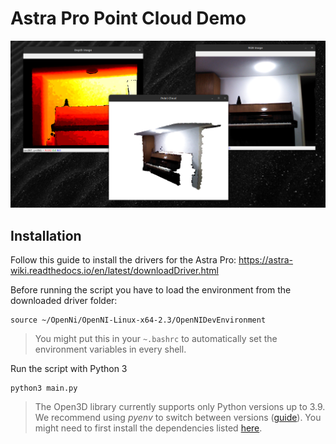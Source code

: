 # Astra Pro Point Cloud Demo

![demo](demo.png)

## Installation

Follow this guide to install the drivers for the Astra Pro: https://astra-wiki.readthedocs.io/en/latest/downloadDriver.html

Before running the script you have to load the environment from the downloaded driver folder:

```
source ~/OpenNi/OpenNI-Linux-x64-2.3/OpenNIDevEnvironment
```
> You might put this in your `~.bashrc` to automatically set the environment variables in every shell.

Run the script with Python 3
```
python3 main.py
```

> The Open3D library currently supports only Python versions up to 3.9. We recommend using _pyenv_ to switch between versions ([guide](https://realpython.com/intro-to-pyenv/)). You might need to first install the dependencies listed [here](https://github.com/pyenv/pyenv/wiki#suggested-build-environment).